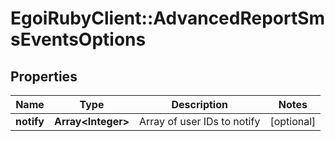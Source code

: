 # EgoiRubyClient::AdvancedReportSmsEventsOptions

## Properties
Name | Type | Description | Notes
------------ | ------------- | ------------- | -------------
**notify** | **Array&lt;Integer&gt;** | Array of user IDs to notify | [optional] 


